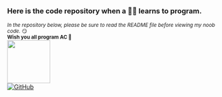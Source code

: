 ### Here is the code repository when a 🥦🐔 learns to program.
<sub>*In the repository below, please be sure to read the README file before viewing my noob code.* 😏</sub>
<br/>
**<sup>Wish you all program AC 🎉</sup>**
</br>
<img src="https://www.emojidaquan.com/Uploads/image/202105/1621219923545111.gif" width="100" height="100" alt=""/></br>
<a href="https://gitter.im/SeeChen" target="_blank">![GitHub](https://img.shields.io/badge/CHAT-on_GITTER-FF5CF7)</a>
